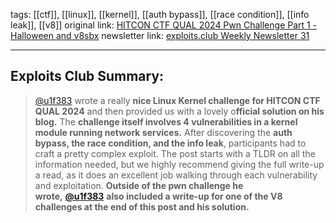 tags: [[ctf]], [[linux]], [[kernel]], [[auth bypass]], [[race condition]], [[info leak]], [[v8]]
original link: [HITCON CTF QUAL 2024 Pwn Challenge Part 1 - Halloween and v8sbx](https://u1f383.github.io/ctf/2024/07/16/hitcon-ctf-qual-2024-pwn-challenge-part-1-halloween-and-v8sbx.html?ref=blog.exploits.club)
newsletter link: [exploits.club Weekly Newsletter 31](https://blog.exploits.club/exploits-club-weekly-newsletter-31/)

---
## Exploits Club Summary:
> [@u1f383](https://x.com/u1f383?ref=blog.exploits.club) wrote a really **nice Linux Kernel challenge for HITCON CTF QUAL 2024** and then provided us with a lovely o**fficial solution on his blog.** The **challenge itself involves 4 vulnerabilities in a kernel module running network services.** After discovering the **auth bypass, the race condition, and the info leak**, participants had to craft a pretty complex exploit. The post starts with a TLDR on all the information needed, but we highly recommend giving the full write-up a read, as it does an excellent job walking through each vulnerability and exploitation. **Outside of the pwn challenge he wrote,** [**@u1f383**](https://x.com/u1f383?ref=blog.exploits.club) **also included a write-up for one of the V8 challenges at the end of this post and his solution.** 